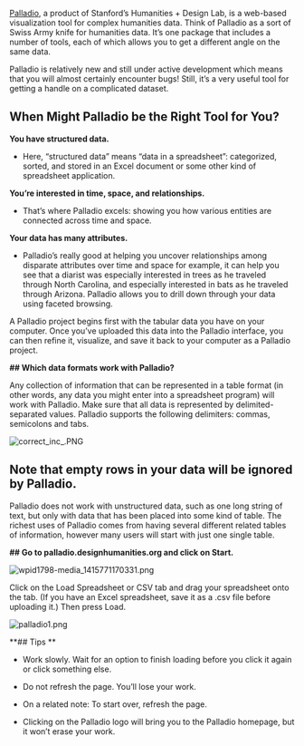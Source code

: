 [Palladio](palladio.designhumanities.org), a product of Stanford’s Humanities + Design Lab, is a web-based visualization tool for complex humanities data. Think of Palladio as a sort of Swiss Army knife for humanities data. It’s one package that includes a number of tools, each of which allows you to get a different angle on the same data.

Palladio is relatively new and still under active development which means that you will almost certainly encounter bugs! Still, it’s a very useful tool for getting a handle on a complicated dataset.

## When Might Palladio be the Right Tool for You?

**You have structured data.**

- Here, “structured data” means “data in a spreadsheet”: categorized, sorted, and stored in an Excel document or some other kind of spreadsheet application.

**You’re interested in time, space, and relationships.**

- That’s where Palladio excels: showing you how various entities are connected across time and space.

**Your data has many attributes.**

- Palladio’s really good at helping you uncover relationships among disparate attributes over time and space for example, it can help you see that a diarist was especially interested in trees as he traveled through North Carolina, and especially interested in bats as he traveled through Arizona. Palladio allows you to drill down through your data using faceted browsing.

A Palladio project begins first with the tabular data you have on your computer. Once you’ve uploaded this data into the Palladio interface, you can then refine it, visualize, and save it back to your computer as a Palladio project.

**## Which data formats work with Palladio?**

Any collection of information that can be represented in a table format (in other words, any data you might enter into a spreadsheet program) will work with Palladio. Make sure that all data is represented by delimited-separated values. Palladio supports the following delimiters: commas, semicolons and tabs.

![correct_inc_.PNG]({{site.baseurl}}/correct_inc_.PNG)

## **Note that empty rows in your data will be ignored by Palladio.**

Palladio does not work with unstructured data, such as one long string of text, but only with data that has been placed into some kind of table. The richest uses of Palladio comes from having several different related tables of information, however many users will start with just one single table.

**## Go to palladio.designhumanities.org and click on Start.**

![wpid1798-media_1415771170331.png]({{site.baseurl}}/wpid1798-media_1415771170331.png)

Click on the Load Spreadsheet or CSV tab and drag your spreadsheet onto the tab. (If you have an Excel spreadsheet, save it as a .csv file before uploading it.) Then press Load.

![palladio1.png]({{site.baseurl}}/palladio1.png)

**## Tips **

- Work slowly. Wait for an option to finish loading before you click it again or click something else.

- Do not refresh the page. You’ll lose your work.

- On a related note: To start over, refresh the page.

- Clicking on the Palladio logo will bring you to the Palladio homepage, but it won’t erase your work.
